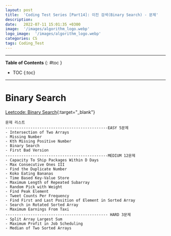 ```yaml
---
layout: post
title:  'Coding Test Series [Part14]: 이진 검색(Binary Search) - 문제'
description: 
date:   2022-07-11 15:01:35 +0300
image:  '/images/algorithm_logo.webp'
logo_image:  '/images/algorithm_logo.webp'
categories: CS
tags: Coding_Test
---
```

---

**Table of Contents**
{: #toc }
*  TOC
{:toc}

---


# Binary Search


[Leetcode: Binary Search](https://leetcode.com/tag/binary-search/){:target="_blank"}  

```
문제 리스트
---------------------------------------------EASY 5문제
- Intersection of Two Arrays
- Missing Number
- Kth Missing Positive Number
- Binary Search
- First Bad Version
---------------------------------------------MEDIUM 12문제
- Capacity To Ship Packages Within D Days
- Max Consecutive Ones III
- Find the Duplicate Number
- Koko Eating Bananas
- Time Based Key-Value Store
- Maximum Length of Repeated Subarray
- Random Pick with Weight
- Find Peak Element
- Tweet Counts Per Frequency
- Find First and Last Position of Element in Sorted Array
- Search in Rotated Sorted Array
- Maximum Earnings From Taxi
--------------------------------------------- HARD 3문제
- Split Array Largest Sum
- Maximum Profit in Job Scheduling
- Median of Two Sorted Arrays
```

